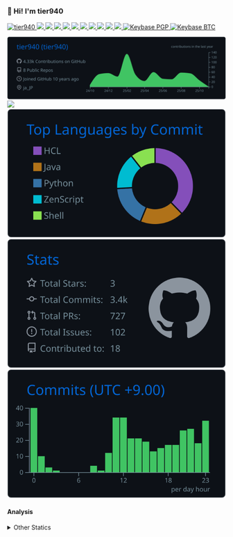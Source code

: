 ### 👋 Hi! I'm tier940

<p align="left"> 
  <a href="https://github.com/tier940/tier940/">
    <img src="https://komarev.com/ghpvc/?username=tier940" alt="tier940" />
  </a>
  <a href="http://twitter.com/tier940">
    <img height="20" src="https://img.shields.io/twitter/follow/tier940?label=Twitter&logo=twitter&style=flat" />
  </a>
  <a href="https://github.com/tier940">
    <img height="20" src="https://img.shields.io/github/followers/tier940?label=follow&logo=github&style=flat" />
  </a>
  <a href="https://www.reddit.com/user/tier940">
    <img height="20" src="https://img.shields.io/reddit/user-karma/combined/tier940?label=Reddit&logo=reddit&style=flat" />
  </a>
  <a href="https://stackoverflow.com/users/17317833/tier940">
    <img height="20" src="https://img.shields.io/stackexchange/stackoverflow/r/17317833?label=StackOverflow&logo=stack-overflow&style=flat" />
  </a>
  <a href="https://zenn.dev/tier940">
    <img height="20" src="https://zenn.badge.nikaera.com/s/tier940/likes" />
  </a>
  <a href="https://zenn.dev/tier940">
    <img height="20" src="https://zenn.badge.nikaera.com/s/tier940/followers" />
  </a>
  <a href="https://zenn.dev/tier940">
    <img height="20" src="https://zenn.badge.nikaera.com/s/tier940/articles" />
  </a>
  <a href="http://qiita.com/tier940">
    <img height="20" src="https://qiita-badge.apiapi.app/s/tier940/posts.svg" />
  </a>
  <a href="http://qiita.com/tier940">
    <img height="20" src="https://qiita-badge.apiapi.app/s/tier940/contributions.svg" />
  </a>
  <a href="https://github.com/tier940/tier940/">
    <img height="20" src="https://github.com/tier940/tier940/actions/workflows/main.yml/badge.svg" />
  </a>
  <a href="https://keybase.io/tier940">
    <img alt="Keybase PGP" src="https://img.shields.io/keybase/pgp/tier940">
  </a>
  <a href="https://keybase.io/tier940">
    <img alt="Keybase BTC" src="https://img.shields.io/keybase/btc/tier940">
  </a>
</p>

[![](https://raw.githubusercontent.com/tier940/tier940/main/profile-summary-card-output/github_dark/0-profile-details.svg)](https://github.com/vn7n24fzkq/github-profile-summary-cards)
[![](https://raw.githubusercontent.com/tier940/tier940/main/profile-summary-card-output/github_dark/1-repos-per-language.svg)](https://github.com/vn7n24fzkq/github-profile-summary-cards) [![](https://raw.githubusercontent.com/tier940/tier940/main/profile-summary-card-output/github_dark/2-most-commit-language.svg)](https://github.com/vn7n24fzkq/github-profile-summary-cards)
[![](https://raw.githubusercontent.com/tier940/tier940/main/profile-summary-card-output/github_dark/3-stats.svg)](https://github.com/vn7n24fzkq/github-profile-summary-cards) [![](https://raw.githubusercontent.com/tier940/tier940/main/profile-summary-card-output/github_dark/4-productive-time.svg)](https://github.com/vn7n24fzkq/github-profile-summary-cards)


#### Analysis
<!-- <img height="150" src="https://github.com/tier940/tier940/blob/master/images/stat.svg" alt="Alternative Text"/> -->

<details>
  <summary>Other Statics</summary>
  <!--START_SECTION:waka-->
![Code Time](http://img.shields.io/badge/Code%20Time-3%2C333%20hrs%2028%20mins-blue)

**🐱 My GitHub Data** 

> 📦 24.3 kB Used in GitHub's Storage 
 > 
> 💼 Opted to Hire
 > 
> 📜 12 Public Repositories 
 > 
> 🔑 2 Private Repositories 
 > 
**I'm an Early 🐤** 

```text
🌞 Morning                1771 commits        ████░░░░░░░░░░░░░░░░░░░░░   15.82 % 
🌆 Daytime                4097 commits        █████████░░░░░░░░░░░░░░░░   36.59 % 
🌃 Evening                4120 commits        █████████░░░░░░░░░░░░░░░░   36.80 % 
🌙 Night                  1208 commits        ███░░░░░░░░░░░░░░░░░░░░░░   10.79 % 
```
📅 **I'm Most Productive on Saturday** 

```text
Monday                   1102 commits        ██░░░░░░░░░░░░░░░░░░░░░░░   09.84 % 
Tuesday                  1892 commits        ████░░░░░░░░░░░░░░░░░░░░░   16.90 % 
Wednesday                1317 commits        ███░░░░░░░░░░░░░░░░░░░░░░   11.76 % 
Thursday                 1242 commits        ███░░░░░░░░░░░░░░░░░░░░░░   11.09 % 
Friday                   1447 commits        ███░░░░░░░░░░░░░░░░░░░░░░   12.92 % 
Saturday                 2193 commits        █████░░░░░░░░░░░░░░░░░░░░   19.59 % 
Sunday                   2003 commits        ████░░░░░░░░░░░░░░░░░░░░░   17.89 % 
```


📊 **This Week I Spent My Time On** 

```text
🕑︎ Time Zone: Asia/Tokyo

💬 Programming Languages: 
Other                    34 hrs 8 mins       ███████████████████████░░   90.24 % 
Java                     1 hr 33 mins        █░░░░░░░░░░░░░░░░░░░░░░░░   04.13 % 
Markdown                 46 mins             █░░░░░░░░░░░░░░░░░░░░░░░░   02.06 % 
JSON                     22 mins             ░░░░░░░░░░░░░░░░░░░░░░░░░   00.99 % 
INI                      10 mins             ░░░░░░░░░░░░░░░░░░░░░░░░░   00.46 % 

🔥 Editors: 
Edge                     33 hrs 59 mins      ██████████████████████░░░   89.86 % 
Intellijidea             1 hr 55 mins        █░░░░░░░░░░░░░░░░░░░░░░░░   05.10 % 
VS Code                  1 hr 54 mins        █░░░░░░░░░░░░░░░░░░░░░░░░   05.04 % 

💻 Operating System: 
Windows                  37 hrs 50 mins      █████████████████████████   100.00 % 
```

**I Mostly Code in Java** 

```text
Java                     14 repos            ████████████░░░░░░░░░░░░░   46.67 % 
ZenScript                3 repos             ██░░░░░░░░░░░░░░░░░░░░░░░   10.00 % 
HTML                     2 repos             ██░░░░░░░░░░░░░░░░░░░░░░░   06.67 % 
Shell                    2 repos             ██░░░░░░░░░░░░░░░░░░░░░░░   06.67 % 
Dockerfile               1 repo              █░░░░░░░░░░░░░░░░░░░░░░░░   03.33 % 
```



**Timeline**

![Lines of Code chart](https://raw.githubusercontent.com/tier940/tier940/main/assets/bar_graph.png)


 Last Updated on 26/02/2024 00:12:41 UTC
<!--END_SECTION:waka-->
</details>
